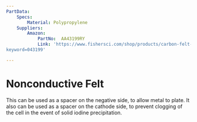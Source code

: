 ```yaml
---
PartData:
    Specs:
        Material: Polypropylene
    Suppliers:
        Amazon:
            PartNo:  AA43199RY 
            Link: 'https://www.fishersci.com/shop/products/carbon-felt-3-18mm-0-125in-thick-99-0-thermo-scientific/AA43199RY#?
keyword=043199'

---
```


# Nonconductive Felt

This can be used as a spacer on the negative side, to allow metal to plate. It also can be used as a spacer on the cathode side, to prevent clogging of the cell in the event of solid iodine precipitation.
